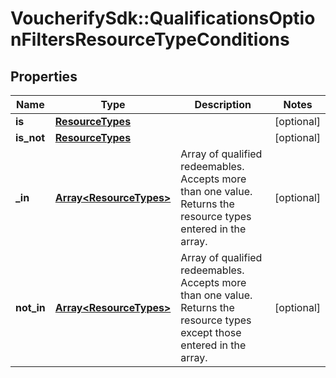 # VoucherifySdk::QualificationsOptionFiltersResourceTypeConditions

## Properties

| Name | Type | Description | Notes |
| ---- | ---- | ----------- | ----- |
| **is** | [**ResourceTypes**](ResourceTypes.md) |  | [optional] |
| **is_not** | [**ResourceTypes**](ResourceTypes.md) |  | [optional] |
| **_in** | [**Array&lt;ResourceTypes&gt;**](ResourceTypes.md) | Array of qualified redeemables. Accepts more than one value. Returns the resource types entered in the array. | [optional] |
| **not_in** | [**Array&lt;ResourceTypes&gt;**](ResourceTypes.md) | Array of qualified redeemables. Accepts more than one value. Returns the resource types except those entered in the array. | [optional] |

